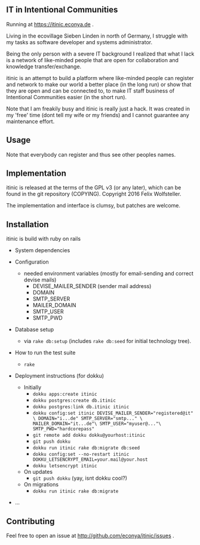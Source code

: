 ## IT in Intentional Communities

Running at https://itinic.econya.de .

Living in the ecovillage Sieben Linden in north of Germany, I struggle with my
tasks as software developer and systems administrator.

Being the only person with a severe IT background I realized that what I lack
is a network of like-minded people that are open for collaboration and
knowledge transfer/exchange.

itinic is an attempt to build a platform where like-minded people can register
and network to make our world a better place (in the long run) or show
that they are open and can be connected to, to make IT staff business of
Intentional Communities easier (in the short run).

Note that I am freakily busy and itinic is really just a hack.
It was created in my 'free' time (dont tell my wife or my friends) and I cannot
guarantee any maintenance effort.

## Usage

Note that everybody can register and thus see other peoples names.

## Implementation

itinic is released at the terms of the GPL v3 (or any later), which can be found in the git repository (COPYING).  Copyright 2016 Felix Wolfsteller.

The implementation and interface is clumsy, but patches are welcome.

## Installation

itinic is build with ruby on rails

  * System dependencies

  * Configuration
    - needed environment variables (mostly for email-sending and correct
      devise mails)
      - DEVISE_MAILER_SENDER (sender mail address)
      - DOMAIN
      - SMTP_SERVER
      - MAILER_DOMAIN
      - SMTP_USER
      - SMTP_PWD

  * Database setup
    - via `rake db:setup` (includes `rake db:seed` for initial technology tree).

  * How to run the test suite
    - `rake`

  * Deployment instructions (for dokku)
    * Initially
      - `dokku apps:create itinic`
      - `dokku postgres:create db.itinic`
      - `dokku postgres:link db.itinic itinic`
      - `dokku config:set itinic DEVISE_MAILER_SENDER="registered@it" \
        DOMAIN="i...de" SMTP_SERVER="smtp..." \
        MAILER_DOMAIN="it...de"\
        SMTP_USER="myuser@..."\
        SMTP_PWD="hardcorepass"`
      - `git remote add dokku dokku@yourhost:itinic`
      - `git push dokku`
      - `dokku run itinic rake db:migrate db:seed`
      - `dokku config:set --no-restart itinic DOKKU_LETSENCRYPT_EMAIL=your.mail@your.host`
      - `dokku letsencrypt itinic`
    * On updates
      - `git push dokku` (yay, isnt dokku cool?)
    * On migrations
      - `dokku run itinic rake db:migrate`

  * ...

## Contributing

Feel free to open an issue at http://github.com/econya/itinic/issues .
